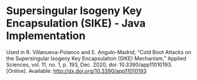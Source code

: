 # Supersingular Isogeny Key Encapsulation (SIKE) - Java Implementation

Used in R. Villanueva-Polanco and E. Angulo-Madrid, “Cold Boot Attacks on the Supersingular Isogeny Key Encapsulation (SIKE) Mechanism,” Applied Sciences, vol. 11, no. 1, p. 193, Dec. 2020, doi: 10.3390/app11010193. [Online]. Available: http://dx.doi.org/10.3390/app11010193
